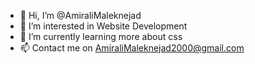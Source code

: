 - 👋 Hi, I’m @AmiraliMaleknejad
- 👀 I’m interested in Website Development
- 🌱 I’m currently learning more about css
- 📫 Contact me on AmiraliMaleknejad2000@gmail.com

<!---
AmiraliMaleknejad/AmiraliMaleknejad is a ✨ special ✨ repository because its `README.md` (this file) appears on your GitHub profile.
You can click the Preview link to take a look at your changes.
--->
